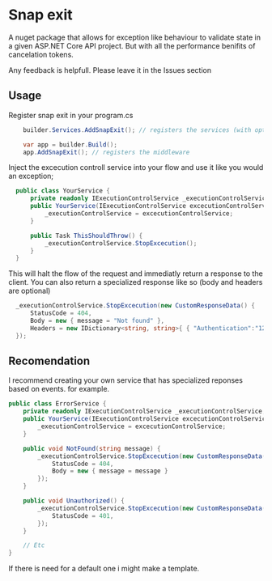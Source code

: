 
# Snap exit

A nuget package that allows for exception like behaviour to validate state in a given ASP.NET Core API project. But with all the performance benifits of cancelation tokens.

Any feedback is helpfull. Please leave it in the Issues section



## Usage

Register snap exit in your program.cs

```csharp
    builder.Services.AddSnapExit(); // registers the services (with options)

    var app = builder.Build();
    app.AddSnapExit(); // registers the middleware
```

Inject the excecution controll service into your flow and use it like you would an exception;

```csharp
  public class YourService {
      private readonly IExecutionControlService _executionControlService;
      public YourService(IExecutionControlService excecutionControlService) {
          _executionControlService = excecutionControlService;
      }

      public Task ThisShouldThrow() {
          _executionControlService.StopExcecution();
      }
  }
```

This will halt the flow of the request and immediatly return a response to the client.
You can also return a specialized response like so (body and headers are optional)
```csharp
  _executionControlService.StopExcecution(new CustomResponseData() {
      StatusCode = 404,
      Body = new { message = "Not found" },
      Headers = new IDictionary<string, string>{ { "Authentication":"123abc456def" } }
  });
```
## Recomendation

I recommend creating your own service that has specialized reponses based on events.
for example.

```csharp
public class ErrorService {
    private readonly IExecutionControlService _executionControlService;
    public YourService(IExecutionControlService excecutionControlService) {
        _executionControlService = excecutionControlService;
    }

    public void NotFound(string message) {
        _executionControlService.StopExcecution(new CustomResponseData() {
            StatusCode = 404,
            Body = new { message = message }
        });
    }

    public void Unauthorized() {
        _executionControlService.StopExcecution(new CustomResponseData() {
            StatusCode = 401,
        });
    }

    // Etc
}
```

If there is need for a default one i might make a template.
